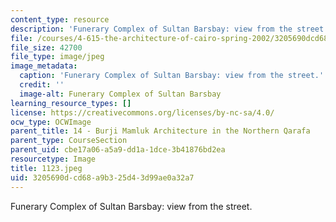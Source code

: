 ```yaml
---
content_type: resource
description: 'Funerary Complex of Sultan Barsbay: view from the street.'
file: /courses/4-615-the-architecture-of-cairo-spring-2002/3205690dcd68a9b325d43d99ae0a32a7_1123.jpeg
file_size: 42700
file_type: image/jpeg
image_metadata:
  caption: 'Funerary Complex of Sultan Barsbay: view from the street.'
  credit: ''
  image-alt: Funerary Complex of Sultan Barsbay
learning_resource_types: []
license: https://creativecommons.org/licenses/by-nc-sa/4.0/
ocw_type: OCWImage
parent_title: 14 - Burji Mamluk Architecture in the Northern Qarafa
parent_type: CourseSection
parent_uid: cbe17a06-a5a9-dd1a-1dce-3b41876bd2ea
resourcetype: Image
title: 1123.jpeg
uid: 3205690d-cd68-a9b3-25d4-3d99ae0a32a7
---
```

Funerary Complex of Sultan Barsbay: view from the street.